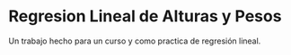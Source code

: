 <h1>Regresion Lineal de Alturas y Pesos</h1>
Un trabajo hecho para un curso y como practica de regresión lineal.
